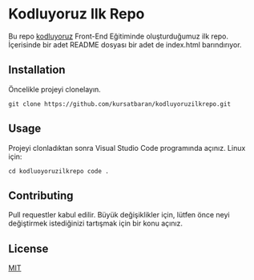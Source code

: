 # Kodluyoruz Ilk Repo
Bu repo [kodluyoruz](https://kodluyoruz.org/tr/kodluyoruz/) Front-End Eğitiminde oluşturduğumuz ilk repo. İçerisinde bir adet README dosyası bir adet de index.html barındırıyor. 
## Installation
Öncelikle projeyi clonelayın.

```
git clone https://github.com/kursatbaran/kodluyoruzilkrepo.git
```
## Usage
Projeyi clonladıktan sonra Visual Studio Code programında açınız.
Linux için:
```
cd kodluoyoruzilkrepo code .
```
## Contributing
Pull requestler kabul edilir. Büyük değişiklikler için, lütfen önce neyi değiştirmek istediğinizi tartışmak için bir konu açınız.
## License
[MIT](https://choosealicense.com/licenses/mit/) 
